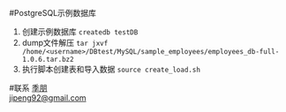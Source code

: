 #PostgreSQL示例数据库
1. 创建示例数据库
`createdb testDB`
2. dump文件解压
`tar jxvf /home/<username>/DBtest/MySQL/sample_employees/employees_db-full-1.0.6.tar.bz2`
3. 执行脚本创建表和导入数据
`source create_load.sh`  

#联系
[季朋](www.jipeng.me)  
jipeng92@gmail.com
